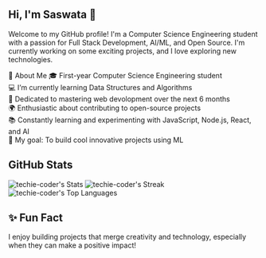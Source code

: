 ## Hi, I'm Saswata 👋

Welcome to my GitHub profile! I'm a Computer Science Engineering student with a passion for Full Stack Development, AI/ML, and Open Source. I'm currently working on some exciting projects, and I love exploring new technologies.

🌟 About Me
🎓 First-year Computer Science Engineering student<br/>
💻 I’m currently learning Data Structures and Algorithms<br/>
🌱 Dedicated to mastering web devolopment over the next 6 months<br/>
🌍 Enthusiastic about contributing to open-source projects<br/>
📚 Constantly learning and experimenting with JavaScript, Node.js, React, and AI<br/>
🎯 My goal: To build cool innovative projects using ML<br/>

## GitHub Stats
![techie-coder's Stats](https://github-readme-stats.vercel.app/api?username=techie-coder&theme=vue-dark&show_icons=true&hide_border=true&count_private=true)
![techie-coder's Streak](https://github-readme-streak-stats.herokuapp.com/?user=techie-coder&theme=vue-dark&hide_border=true)<br/>
![techie-coder's Top Languages](https://github-readme-stats.vercel.app/api/top-langs/?username=techie-coder&theme=vue-dark&show_icons=true&hide_border=true&layout=compact)

## ✨ Fun Fact
I enjoy building projects that merge creativity and technology, especially when they can make a positive impact!

